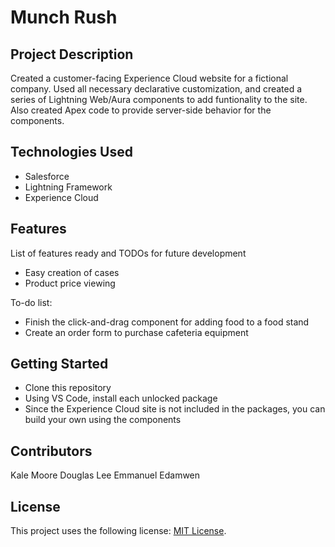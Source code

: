 # Munch Rush
## Project Description
Created a customer-facing Experience Cloud website for a fictional company. Used all necessary declarative customization, and created a series of Lightning Web/Aura components to add funtionality to the site. Also created Apex code to provide server-side behavior for the components.

## Technologies Used
* Salesforce
* Lightning Framework
* Experience Cloud
## Features
List of features ready and TODOs for future development

* Easy creation of cases
* Product price viewing

To-do list:

* Finish the click-and-drag component for adding food to a food stand
* Create an order form to purchase cafeteria equipment
## Getting Started

* Clone this repository
* Using VS Code, install each unlocked package
* Since the Experience Cloud site is not included in the packages, you can build your own using the components

## Contributors
Kale Moore
Douglas Lee
Emmanuel Edamwen

## License
This project uses the following license: [MIT License](https://choosealicense.com/licenses/mit/).
